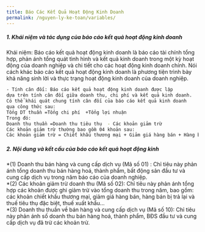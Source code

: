 ```yaml
---
title: Báo Các Kết Quả Hoạt Động Kinh Doanh
permalink: /nguyen-ly-ke-toan/variables/
---
```



<div class="note">
  <h5> 1. Khái niệm và tác dụng của báo cáo kết quả hoạt động kinh doanh </h5>
  <p>
    Khái niệm: Báo cáo kết quả hoạt động kinh doanh là báo cáo tài 
chính tổng hợp, phản ánh tổng quát tình hình và kết quả kinh doanh 
trong  một  kỳ  hoạt  động  của  doanh  nghiệp  và  chi  tiết  cho  các  hoạt 
động kinh doanh chính. Nói cách khác báo cáo kết quả hoạt động kinh 
doanh là phương tiện trình bày khả năng sinh lời và thực trạng hoạt 
động kinh doanh của doanh nghiệp. 
  </p>
</div>

```sh
- Tính cân đối: Báo cáo kết quả hoạt động kinh doanh được lập 
dựa trên tính cân đối giữa doanh thu, chi phí và kết quả kinh doanh. 
Có thể khái quát chung tính cân đối của báo cáo kết quả kinh doanh 
qua công thức sau: 
Tổng DT thuần =Tổng chi phí  +Tổng lợi nhuận  
Trong đó: 
Doanh thu thuần =Doanh thu tiêu thụ  - Các khoản giảm trừ  
Các khoản giảm trừ thường bao gồm 04 khoản sau:  
Các khoản giảm trừ = Chiết khấu thương mại + Giảm giá hàng bán + Hàng bán bị trả lại + Thuế TTĐB, thuế XK 

```

<div class="note info">
  <h5>2. Nội dung và kết cấu của báo cáo kết quả hoạt động kinh </h5>
  <p>
*(1) Doanh thu bán hàng và cung cấp dịch vụ (Mã số 01) : Chỉ tiêu 
này phản ánh tổng doanh thu bán hàng hoá, thành phẩm, bất động sản 
đầu tư và cung cấp dịch vụ trong năm báo cáo của doanh nghiệp. <br>
*(2) Các khoản giảm trừ doanh thu (Mã số 02): Chỉ tiêu này phản 
ánh tổng hợp các khoản được ghi giảm trừ vào tổng doanh thu trong 
năm, bao gồm: các khoản chiết khấu thương mại, giảm giá hàng bán, 
hàng bán bị trả lại và thuế tiêu thụ đặc biệt, thuế xuất khẩu... <br>
*(3) Doanh thu thuần về bán hàng và cung cấp dịch vụ (Mã số 10): 
Chỉ tiêu này phản ánh số doanh thu bán hàng hoá, thành phẩm, BĐS 
đầu tư và cung cấp dịch vụ đã trừ các khoản trừ.  
  </p>
</div>
